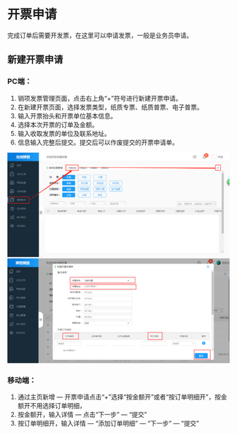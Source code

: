 # 开票申请

完成订单后需要开发票，在这里可以申请发票，一般是业务员申请。

## 新建开票申请

### PC端：

1. 销项发票管理页面，点击右上角“+”符号进行新建开票申请。
2. 在新建开票页面，选择发票类型，纸质专票、纸质普票、电子普票。
3. 输入开票抬头和开票单位基本信息。
4. 选择本次开票的订单及金额。
5. 输入收取发票的单位及联系地址。
6. 信息输入完整后提交。提交后可以作废提交的开票申请单。

![](/assets/开票申请.png)![](/assets/发票2.png)

### 移动端：

1. 通过主页新增  —  开票申请点击“+”选择“按金额开”或者“按订单明细开”，按金额开不用选择订单明细，
2. 按金额开，输入详情  —  点击“下一步” —  “提交”
3. 按订单明细开，输入详情  —  “添加订单明细”  —  “下一步”  —  “提交”



